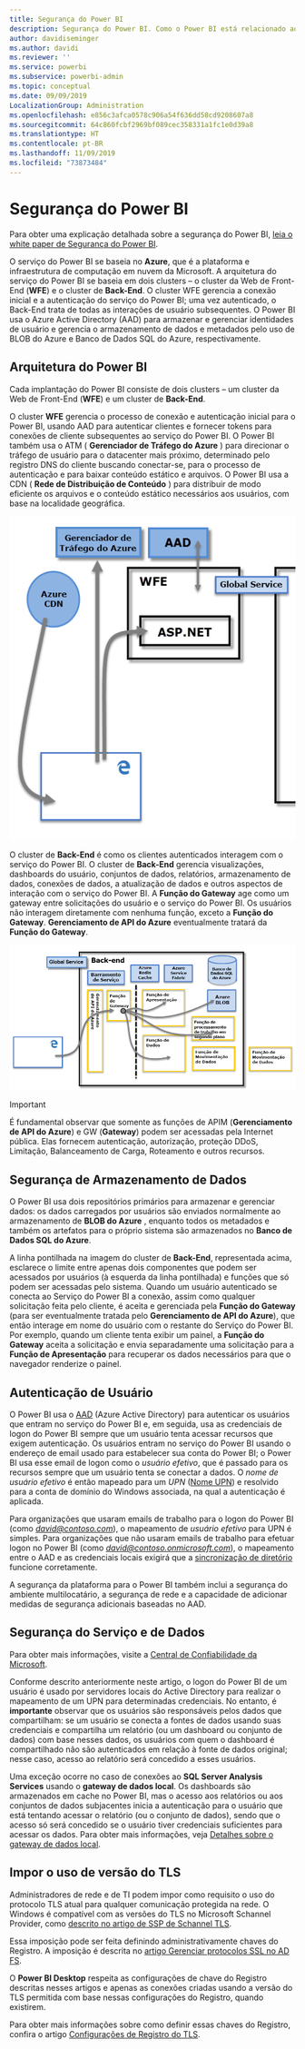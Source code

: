 ```yaml
---
title: Segurança do Power BI
description: Segurança do Power BI. Como o Power BI está relacionado ao Azure Active Directory e a outros serviços do Azure. Este tópico também inclui um link para um white paper que fornece mais detalhes.
author: davidiseminger
ms.author: davidi
ms.reviewer: ''
ms.service: powerbi
ms.subservice: powerbi-admin
ms.topic: conceptual
ms.date: 09/09/2019
LocalizationGroup: Administration
ms.openlocfilehash: e856c3afca0578c906a54f636dd58cd9208607a8
ms.sourcegitcommit: 64c860fcbf2969bf089cec358331a1fc1e0d39a8
ms.translationtype: HT
ms.contentlocale: pt-BR
ms.lasthandoff: 11/09/2019
ms.locfileid: "73873484"
---
```

# <a name="power-bi-security"></a>Segurança do Power BI

Para obter uma explicação detalhada sobre a segurança do Power BI, [leia o white paper de Segurança do Power BI](whitepaper-powerbi-security.md).

O serviço do Power BI se baseia no **Azure**, que é a plataforma e infraestrutura de computação em nuvem da Microsoft. A arquitetura do serviço do Power BI se baseia em dois clusters – o cluster da Web de Front-End (**WFE**) e o cluster de **Back-End**. O cluster WFE gerencia a conexão inicial e a autenticação do serviço do Power BI; uma vez autenticado, o Back-End trata de todas as interações de usuário subsequentes. O Power BI usa o Azure Active Directory (AAD) para armazenar e gerenciar identidades de usuário e gerencia o armazenamento de dados e metadados pelo uso de BLOB do Azure e Banco de Dados SQL do Azure, respectivamente.

## <a name="power-bi-architecture"></a>Arquitetura do Power BI

Cada implantação do Power BI consiste de dois clusters – um cluster da Web de Front-End (**WFE**) e um cluster de **Back-End**.

O cluster **WFE** gerencia o processo de conexão e autenticação inicial para o Power BI, usando AAD para autenticar clientes e fornecer tokens para conexões de cliente subsequentes ao serviço do Power BI. O Power BI também usa o ATM ( **Gerenciador de Tráfego do Azure** ) para direcionar o tráfego de usuário para o datacenter mais próximo, determinado pelo registro DNS do cliente buscando conectar-se, para o processo de autenticação e para baixar conteúdo estático e arquivos. O Power BI usa a CDN ( **Rede de Distribuição de Conteúdo** ) para distribuir de modo eficiente os arquivos e o conteúdo estático necessários aos usuários, com base na localidade geográfica.

![](media/service-admin-power-bi-security/pbi_security_v2_wfe.png)

O cluster de **Back-End** é como os clientes autenticados interagem com o serviço do Power BI. O cluster de **Back-End** gerencia visualizações, dashboards do usuário, conjuntos de dados, relatórios, armazenamento de dados, conexões de dados, a atualização de dados e outros aspectos de interação com o serviço do Power BI. A **Função do Gateway** age como um gateway entre solicitações do usuário e o serviço do Power BI. Os usuários não interagem diretamente com nenhuma função, exceto a **Função do Gateway**. **Gerenciamento de API do Azure** eventualmente tratará da **Função do Gateway**.

![](media/service-admin-power-bi-security/pbi_security_v2_backend_updated.png)

> [!IMPORTANT]
> É fundamental observar que somente as funções de APIM (**Gerenciamento de API do Azure**) e GW (**Gateway**) podem ser acessadas pela Internet pública. Elas fornecem autenticação, autorização, proteção DDoS, Limitação, Balanceamento de Carga, Roteamento e outros recursos.

## <a name="data-storage-security"></a>Segurança de Armazenamento de Dados

O Power BI usa dois repositórios primários para armazenar e gerenciar dados: os dados carregados por usuários são enviados normalmente ao armazenamento de **BLOB do Azure** , enquanto todos os metadados e também os artefatos para o próprio sistema são armazenados no **Banco de Dados SQL do Azure**.

A linha pontilhada na imagem do cluster de **Back-End**, representada acima, esclarece o limite entre apenas dois componentes que podem ser acessados por usuários (à esquerda da linha pontilhada) e funções que só podem ser acessadas pelo sistema. Quando um usuário autenticado se conecta ao Serviço do Power BI a conexão, assim como qualquer solicitação feita pelo cliente, é aceita e gerenciada pela **Função do Gateway** (para ser eventualmente tratada pelo **Gerenciamento de API do Azure**), que então interage em nome do usuário com o restante do Serviço do Power BI. Por exemplo, quando um cliente tenta exibir um painel, a **Função do Gateway** aceita a solicitação e envia separadamente uma solicitação para a **Função de Apresentação** para recuperar os dados necessários para que o navegador renderize o painel.

## <a name="user-authentication"></a>Autenticação de Usuário

O Power BI usa o [AAD](https://azure.microsoft.com/services/active-directory/) (Azure Active Directory) para autenticar os usuários que entram no serviço do Power BI e, em seguida, usa as credenciais de logon do Power BI sempre que um usuário tenta acessar recursos que exigem autenticação. Os usuários entram no serviço do Power BI usando o endereço de email usado para estabelecer sua conta do Power BI; o Power BI usa esse email de logon como o *usuário efetivo*, que é passado para os recursos sempre que um usuário tenta se conectar a dados. O *nome de usuário efetivo* é então mapeado para um *UPN* ([Nome UPN](https://msdn.microsoft.com/library/windows/desktop/aa380525\(v=vs.85\).aspx)) e resolvido para a conta de domínio do Windows associada, na qual a autenticação é aplicada.

Para organizações que usaram emails de trabalho para o logon do Power BI (como <em>david@contoso.com</em>), o mapeamento de *usuário efetivo* para UPN é simples. Para organizações que não usaram emails de trabalho para efetuar logon no Power BI (como <em>david@contoso.onmicrosoft.com</em>), o mapeamento entre o AAD e as credenciais locais exigirá que a [sincronização de diretório](https://technet.microsoft.com/library/jj573653.aspx) funcione corretamente.

A segurança da plataforma para o Power BI também inclui a segurança do ambiente multilocatário, a segurança de rede e a capacidade de adicionar medidas de segurança adicionais baseadas no AAD.

## <a name="data-and-service-security"></a>Segurança do Serviço e de Dados

Para obter mais informações, visite a [Central de Confiabilidade da Microsoft](https://www.microsoft.com/trustcenter).

Conforme descrito anteriormente neste artigo, o logon do Power BI de um usuário é usado por servidores locais do Active Directory para realizar o mapeamento de um UPN para determinadas credenciais. No entanto, é **importante** observar que os usuários são responsáveis pelos dados que compartilham: se um usuário se conecta a fontes de dados usando suas credenciais e compartilha um relatório (ou um dashboard ou conjunto de dados) com base nesses dados, os usuários com quem o dashboard é compartilhado não são autenticados em relação à fonte de dados original; nesse caso, acesso ao relatório será concedido a esses usuários.

Uma exceção ocorre no caso de conexões ao **SQL Server Analysis Services** usando o **gateway de dados local**. Os dashboards são armazenados em cache no Power BI, mas o acesso aos relatórios ou aos conjuntos de dados subjacentes inicia a autenticação para o usuário que está tentando acessar o relatório (ou o conjunto de dados), sendo que o acesso só será concedido se o usuário tiver credenciais suficientes para acessar os dados. Para obter mais informações, veja [Detalhes sobre o gateway de dados local](service-gateway-onprem-indepth.md).

## <a name="enforcing-tls-version-usage"></a>Impor o uso de versão do TLS

Administradores de rede e de TI podem impor como requisito o uso do protocolo TLS atual para qualquer comunicação protegida na rede. O Windows é compatível com as versões do TLS no Microsoft Schannel Provider, como [descrito no artigo de SSP de Schannel TLS](https://docs.microsoft.com/windows/desktop/SecAuthN/protocols-in-tls-ssl--schannel-ssp-).

Essa imposição pode ser feita definindo administrativamente chaves do Registro. A imposição é descrita no [artigo Gerenciar protocolos SSL no AD FS](https://docs.microsoft.com/windows-server/identity/ad-fs/operations/manage-ssl-protocols-in-ad-fs). 

O **Power BI Desktop** respeita as configurações de chave do Registro descritas nesses artigos e apenas as conexões criadas usando a versão do TLS permitida com base nessas configurações do Registro, quando existirem.

Para obter mais informações sobre como definir essas chaves do Registro, confira o artigo [Configurações de Registro do TLS](https://docs.microsoft.com/windows-server/security/tls/tls-registry-settings).
